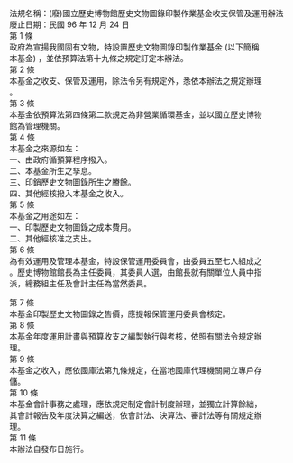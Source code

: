 法規名稱：(廢)國立歷史博物館歷史文物圖錄印製作業基金收支保管及運用辦法  
廢止日期：民國 96 年 12 月 24 日  
第 1 條  
政府為宣揚我國固有文物，特設置歷史文物圖錄印製作業基金 (以下簡稱  
本基金) ，並依預算法第十九條之規定訂定本辦法。  
第 2 條  
本基金之收支、保管及運用，除法令另有規定外，悉依本辦法之規定辦理  
。  
第 3 條  
本基金依預算法第四條第二款規定為非營業循環基金，並以國立歷史博物  
館為管理機關。  
第 4 條  
本基金之來源如左：  
一、由政府循預算程序撥入。  
二、本基金所生之孳息。  
三、印銷歷史文物圖錄所生之賸餘。  
四、其他經核撥入本基金之收入。  
第 5 條  
本基金之用途如左：  
一、印製歷史文物圖錄之成本費用。  
二、其他經核准之支出。  
第 6 條  
為有效運用及管理本基金，特設保管運用委員會，由委員五至七人組成之  
。歷史博物館館長為主任委員，其委員人選，由館長就有關單位人員中指  
派，總務組主任及會計主任為當然委員。  


第 7 條  
本基金印製歷史文物圖錄之售價，應提報保管運用委員會核定。  
第 8 條  
本基金年度運用計畫與預算收支之編製執行與考核，依照有關法令規定辦  
理。  
第 9 條  
本基金之收入，應依國庫法第九條規定，在當地國庫代理機關開立專戶存  
儲。  
第 10 條  
本基金會計事務之處理，應依規定制定會計制度辦理，並獨立計算餘絀，  
其會計報告及年度決算之編送，依會計法、決算法、審計法等有關規定辦  
理。  
第 11 條  
本辦法自發布日施行。  


